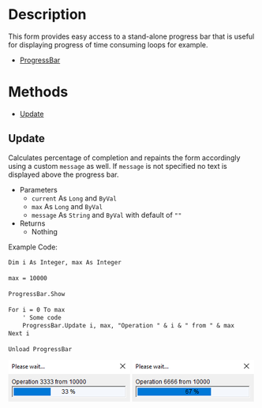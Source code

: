 ﻿# Description
This form provides easy access to a stand-alone progress bar that is useful for displaying progress of time consuming loops for example.
  - [ProgressBar](https://github.com/NicklasRatay/VBA-Library/tree/main/src/ProgressBar.frm)
# Methods
 - [Update](#update)
## Update
Calculates percentage of completion and repaints the form accordingly using a custom `message` as well. If `message` is not specified no text is displayed above the progress bar.
 - Parameters
	 - `current` As `Long` and `ByVal`
	 - `max` As `Long` and `ByVal`
	 - `message` As `String` and `ByVal` with default of `""`
 - Returns
	 - Nothing

Example Code:
```vba
Dim i As Integer, max As Integer

max = 10000

ProgressBar.Show

For i = 0 To max
	' Some code
	ProgressBar.Update i, max, "Operation " & i & " from " & max
Next i

Unload ProgressBar
```
<img src="resources/ProgressBar%20at%2033%20%25.png"> <img src="resources/ProgressBar%20at%2066%20%25.png">
